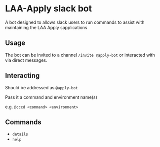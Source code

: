 # LAA-Apply slack bot

A bot designed to allows slack users to run commands to assist with maintaining the LAA Apply sapplications

## Usage
The bot can be invited to a channel `/invite @apply-bot` or interacted with via direct messages.

## Interacting
Should be addressed as `@apply-bot` 

Pass it a command and environment name(s)

e.g. `@cccd <command> <environment>`

## Commands
- `details`
- `help`
